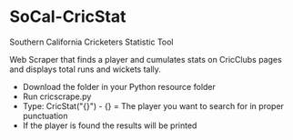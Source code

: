 # SoCal-CricStat
Southern California Cricketers Statistic Tool

Web Scraper that finds a player and cumulates stats on CricClubs pages and displays total runs and wickets tally.

- Download the folder in your Python resource folder
- Run cricscrape.py
- Type: CricStat("{}") - {} = The player you want to search for in proper punctuation
- If the player is found the results will be printed
